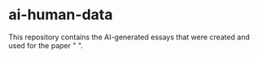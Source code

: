 # ai-human-data

This repository contains the AI-generated essays that were created and used for the paper "    ".

